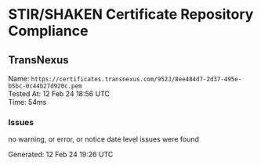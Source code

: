 # STIR/SHAKEN Certificate Repository Compliance

## TransNexus

Name: `https://certificates.transnexus.com/952J/8ee484d7-2d37-495e-b5bc-0c44b27d920c.pem`\
Tested At: 12 Feb 24 18:56 UTC\
Time: 54ms

### Issues

no warning, or error, or notice date level issues were found

Generated: 12 Feb 24 19:26 UTC